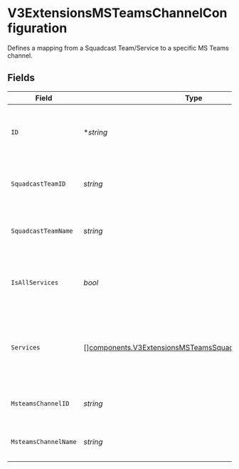 # V3ExtensionsMSTeamsChannelConfiguration

Defines a mapping from a Squadcast Team/Service to a specific MS Teams channel.


## Fields

| Field                                                                                                                            | Type                                                                                                                             | Required                                                                                                                         | Description                                                                                                                      |
| -------------------------------------------------------------------------------------------------------------------------------- | -------------------------------------------------------------------------------------------------------------------------------- | -------------------------------------------------------------------------------------------------------------------------------- | -------------------------------------------------------------------------------------------------------------------------------- |
| `ID`                                                                                                                             | **string*                                                                                                                        | :heavy_minus_sign:                                                                                                               | The MongoDB ObjectID for this specific channel configuration entry.                                                              |
| `SquadcastTeamID`                                                                                                                | *string*                                                                                                                         | :heavy_check_mark:                                                                                                               | The MongoDB ObjectID of the corresponding team in Squadcast.                                                                     |
| `SquadcastTeamName`                                                                                                              | *string*                                                                                                                         | :heavy_check_mark:                                                                                                               | The name of the corresponding team in Squadcast.                                                                                 |
| `IsAllServices`                                                                                                                  | *bool*                                                                                                                           | :heavy_check_mark:                                                                                                               | If true, alerts for all services in the Squadcast Team are sent to this channel.                                                 |
| `Services`                                                                                                                       | [][components.V3ExtensionsMSTeamsSquadCastServiceMapping](../../models/components/v3extensionsmsteamssquadcastservicemapping.md) | :heavy_check_mark:                                                                                                               | An array of specific services to route to this channel. Used when 'is_all_services' is false.                                    |
| `MsteamsChannelID`                                                                                                               | *string*                                                                                                                         | :heavy_check_mark:                                                                                                               | The unique identifier of the target channel in MS Teams.                                                                         |
| `MsteamsChannelName`                                                                                                             | *string*                                                                                                                         | :heavy_check_mark:                                                                                                               | The display name of the target channel in MS Teams.                                                                              |